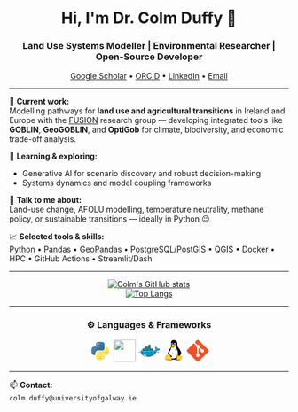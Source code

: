 <h1 align="center">Hi, I'm Dr. Colm Duffy 👋</h1>
<h3 align="center">Land Use Systems Modeller | Environmental Researcher | Open-Source Developer</h3>

<p align="center">
  <a href="https://scholar.google.com/citations?user=Rqj7SVcAAAAJ&hl=en">Google Scholar</a> •
  <a href="https://orcid.org/0000-0002-0076-6749">ORCID</a> •
  <a href="https://www.linkedin.com/in/colm-duffy-06b99371/">LinkedIn</a> •
  <a href="mailto:colm.duffy@universityofgalway.ie">Email</a>
</p>

---

🔭 **Current work:**  
Modelling pathways for **land use and agricultural transitions** in Ireland and Europe with the [FUSION](https://fusion-research.eu/) research group — developing integrated tools like **GOBLIN**, **GeoGOBLIN**, and **OptiGob** for climate, biodiversity, and economic trade-off analysis.

🧠 **Learning & exploring:**  
- Generative AI for scenario discovery and robust decision-making  
- Systems dynamics and model coupling frameworks  

💬 **Talk to me about:**  
Land-use change, AFOLU modelling, temperature neutrality, methane policy, or sustainable transitions — ideally in Python 😉  

📈 **Selected tools & skills:**  
Python • Pandas • GeoPandas • PostgreSQL/PostGIS • QGIS • Docker • HPC • GitHub Actions • Streamlit/Dash  

---

<div align="center">
  
[![Colm's GitHub stats](https://github-readme-stats.vercel.app/api?username=colmduff&show_icons=true&theme=transparent&count_private=true)](https://github.com/colmduff)  
[![Top Langs](https://github-readme-stats.vercel.app/api/top-langs/?username=colmduff&layout=compact&theme=transparent)](https://github.com/colmduff)
  
</div>

---

<h3 align="center">⚙️ Languages & Frameworks</h3>
<p align="center">
  <img src="https://raw.githubusercontent.com/devicons/devicon/master/icons/python/python-original.svg" width="40" height="40" />
  <img src="https://www.vectorlogo.zone/logos/postgresql/postgresql-icon.svg" width="40" height="40" />
  <img src="https://raw.githubusercontent.com/devicons/devicon/master/icons/docker/docker-original.svg" width="40" height="40" />
  <img src="https://raw.githubusercontent.com/devicons/devicon/master/icons/linux/linux-original.svg" width="40" height="40" />
  <img src="https://raw.githubusercontent.com/devicons/devicon/master/icons/git/git-original.svg" width="40" height="40" />
</p>

---

📫 **Contact:**  
`colm.duffy@universityofgalway.ie`

